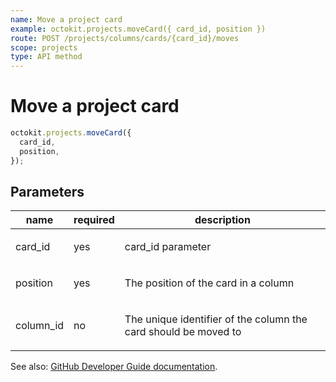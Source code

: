 ```yaml
---
name: Move a project card
example: octokit.projects.moveCard({ card_id, position })
route: POST /projects/columns/cards/{card_id}/moves
scope: projects
type: API method
---
```


# Move a project card

```js
octokit.projects.moveCard({
  card_id,
  position,
});
```

## Parameters

<table>
  <thead>
    <tr>
      <th>name</th>
      <th>required</th>
      <th>description</th>
    </tr>
  </thead>
  <tbody>
    <tr><td>card_id</td><td>yes</td><td>

card_id parameter

</td></tr>
<tr><td>position</td><td>yes</td><td>

The position of the card in a column

</td></tr>
<tr><td>column_id</td><td>no</td><td>

The unique identifier of the column the card should be moved to

</td></tr>
  </tbody>
</table>

See also: [GitHub Developer Guide documentation](https://docs.github.com/rest/reference/projects#move-a-project-card).
